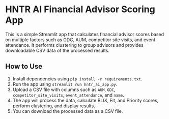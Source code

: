 
# HNTR AI Financial Advisor Scoring App

This is a simple Streamlit app that calculates financial advisor scores based on multiple factors such as GDC, AUM, competitor site visits, and event attendance. It performs clustering to group advisors and provides downloadable CSV data of the processed results.

## How to Use

1. Install dependencies using `pip install -r requirements.txt`.
2. Run the app using `streamlit run hntr_ai_app.py`.
3. Upload a CSV file with columns such as `AUM`, `GDC`, `competitor_site_visits`, `event_attendance`, and `name`.
4. The app will process the data, calculate BLIX, Fit, and Priority scores, perform clustering, and display results.
5. You can download the processed data as a CSV file.
